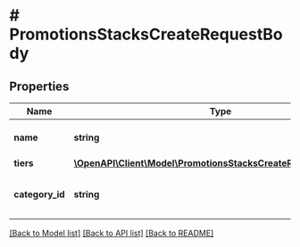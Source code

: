 # # PromotionsStacksCreateRequestBody

## Properties

Name | Type | Description | Notes
------------ | ------------- | ------------- | -------------
**name** | **string** | Promotion stack name. | [optional]
**tiers** | [**\OpenAPI\Client\Model\PromotionsStacksCreateRequestBodyTiers**](PromotionsStacksCreateRequestBodyTiers.md) |  | [optional]
**category_id** | **string** | Promotion stack category ID. | [optional]

[[Back to Model list]](../../README.md#models) [[Back to API list]](../../README.md#endpoints) [[Back to README]](../../README.md)

